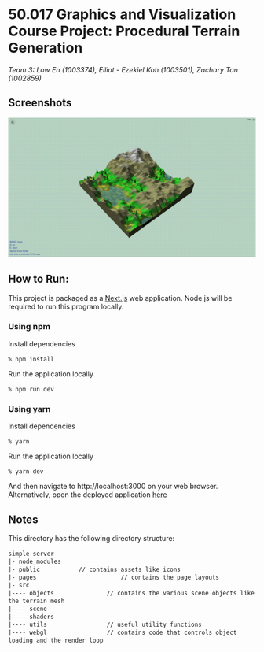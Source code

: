 # 50.017 Graphics and Visualization Course Project: Procedural Terrain Generation
_Team 3: Low En (1003374), Elliot - Ezekiel Koh (1003501), Zachary Tan (1002859)_

## Screenshots

![UI - Creating a mountain](public/create_mountain.gif)



## How to Run:

This project is packaged as a [Next.js](https://nextjs.org/) web application. Node.js will be required to run this program locally.

### Using npm

Install dependencies

```
% npm install
```

Run the application locally

```
% npm run dev
```

### Using yarn

Install dependencies

```
% yarn
```

Run the application locally

```
% yarn dev
```

And then navigate to http://localhost:3000 on your web browser. Alternatively, open the deployed application [here](https://procedural-terrain-generation-webgl.vercel.app/)

## Notes

This directory has the following directory structure:

```
simple-server
|- node_modules
|- public           // contains assets like icons
|- pages						// contains the page layouts
|- src
|---- objects				// contains the various scene objects like the terrain mesh
|---- scene
|---- shaders
|---- utils					// useful utility functions
|---- webgl					// contains code that controls object loading and the render loop
```

